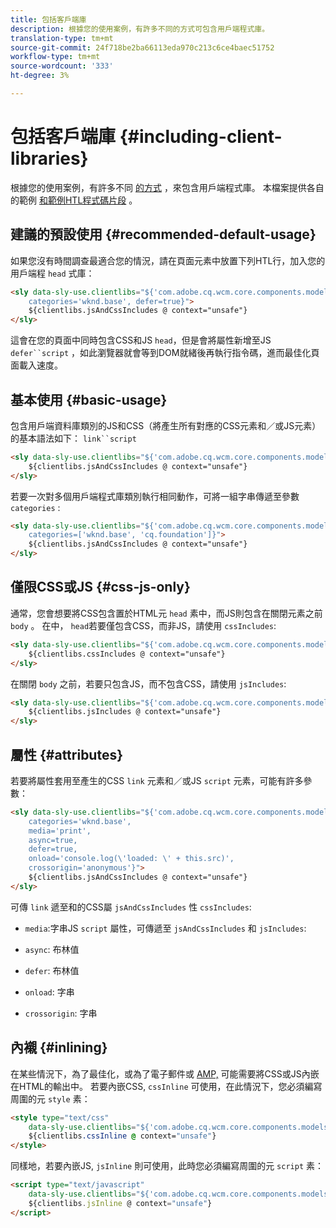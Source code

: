 ```yaml
---
title: 包括客戶端庫
description: 根據您的使用案例，有許多不同的方式可包含用戶端程式庫。
translation-type: tm+mt
source-git-commit: 24f718be2ba66113eda970c213c6ce4baec51752
workflow-type: tm+mt
source-wordcount: '333'
ht-degree: 3%

---
```



# 包括客戶端庫 {#including-client-libraries}

根據您的使用案例，有許多不同 [的方式](/help/developing/archetype/uifrontend.md#clientlibs) ，來包含用戶端程式庫。 本檔案提供各自的範例 [和範例HTL程式碼片段](https://docs.adobe.com/content/help/zh-Hant/experience-manager-htl/using/overview.html) 。

## 建議的預設使用 {#recommended-default-usage}

如果您沒有時間調查最適合您的情況，請在頁面元素中放置下列HTL行，加入您的用戶端程 `head` 式庫：

```html
<sly data-sly-use.clientlibs="${'com.adobe.cq.wcm.core.components.models.ClientLibraries' @
    categories='wknd.base', defer=true}">
    ${clientlibs.jsAndCssIncludes @ context="unsafe"}
</sly>
```

這會在您的頁面中同時包含CSS和JS `head`，但是會將屬性新增至JS `defer``script` ，如此瀏覽器就會等到DOM就緒後再執行指令碼，進而最佳化頁面載入速度。

## 基本使用 {#basic-usage}

包含用戶端資料庫類別的JS和CSS（將產生所有對應的CSS元素和／或JS元素）的基本語法如下： `link``script`

```html
<sly data-sly-use.clientlibs="${'com.adobe.cq.wcm.core.components.models.ClientLibraries' @ categories='wknd.base'}">
    ${clientlibs.jsAndCssIncludes @ context="unsafe"}
</sly>
```

若要一次對多個用戶端程式庫類別執行相同動作，可將一組字串傳遞至參數 `categories` :

```html
<sly data-sly-use.clientlibs="${'com.adobe.cq.wcm.core.components.models.ClientLibraries' @
    categories=['wknd.base', 'cq.foundation']}">
    ${clientlibs.jsAndCssIncludes @ context="unsafe"}
</sly>
```

## 僅限CSS或JS {#css-js-only}

通常，您會想要將CSS包含置於HTML元 `head` 素中，而JS則包含在關閉元素之前 `body` 。&#x200B;
在中， `head`若要僅包含CSS，而非JS，請使用 `cssIncludes`:

```html
<sly data-sly-use.clientlibs="${'com.adobe.cq.wcm.core.components.models.ClientLibraries' @ categories='wknd.base'}">
    ${clientlibs.cssIncludes @ context="unsafe"}
</sly>
```

在關閉 `body` 之前，若要只包含JS，而不包含CSS，請使用 `jsIncludes`:

```html
<sly data-sly-use.clientlibs="${'com.adobe.cq.wcm.core.components.models.ClientLibraries' @ categories='wknd.base'}">
    ${clientlibs.jsIncludes @ context="unsafe"}
</sly>
```

## 屬性 {#attributes}

若要將屬性套用至產生的CSS `link` 元素和／或JS `script` 元素，可能有許多參數：

```html
<sly data-sly-use.clientlibs="${'com.adobe.cq.wcm.core.components.models.ClientLibraries' @
    categories='wknd.base',
    media='print',
    async=true,
    defer=true,
    onload='console.log(\'loaded: \' + this.src)',
    crossorigin='anonymous'}">
    ${clientlibs.jsAndCssIncludes @ context="unsafe"}
</sly>
```

可傳 `link` 遞至和的CSS屬 `jsAndCssIncludes` 性 `cssIncludes`:

* `media`:字&#x200B;串JS `script` 屬性，可傳遞至 `jsAndCssIncludes` 和 `jsIncludes`:

* `async`: 布林值
* `defer`: 布林值
* `onload`: 字串
* `crossorigin`: 字串

## 內襯 {#inlining}

在某些情況下，為了最佳化，或為了電子郵件或 [AMP,](amp.md) 可能需要將CSS或JS內嵌在HTML的輸出中。&#x200B;
若要內嵌CSS, `cssInline` 可使用，在此情況下，您必須編寫周圍的元 `style` 素：

```html
<style type="text/css"
    data-sly-use.clientlibs="${'com.adobe.cq.wcm.core.components.models.ClientLibraries' @ categories='wknd.base'}">
    ${clientlibs.cssInline @ context="unsafe"}
</style>
```

同樣地，若要內嵌JS, `jsInline` 則可使用，此時您必須編寫周圍的元 `script` 素：

```html
<script type="text/javascript"
    data-sly-use.clientlibs="${'com.adobe.cq.wcm.core.components.models.ClientLibraries' @ categories='wknd.base'}">
    ${clientlibs.jsInline @ context="unsafe"}
</script>
```
